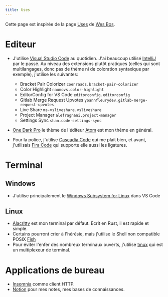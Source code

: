 ```yaml
---
title: Uses
---
```


Cette page est inspirée de la page [Uses](https://wesbos.com/uses/) de [Wes Bos](https://twitter.com/wesbos).

# Editeur

- J'utilise [Visual Studio Code](https://code.visualstudio.com/) au quotidien. J'ai beaucoup utilisé [IntelliJ](https://www.jetbrains.com/idea/) par le passé. Au niveau des extensions plutôt pratiques (celles qui sont multilangages, donc pas de thème ni de coloration syntaxique par exemple), j'utilise les suivantes:
  - Bracket Pair Colorizer `coenraads.bracket-pair-colorizer`
  - Color Highlight `naumovs.color-highlight`
  - EditorConfig for VS Code `editorconfig.editorconfig`
  - Gitlab Merge Request Upvotes `yoannfleurydev.gitlab-merge-request-upvotes`
  - Live Share `ms-vsliveshare.vsliveshare`
  - Project Manager `alefragnani.project-manager`
  - Settings Sync `shan.code-settings-sync`

- [One Dark Pro](https://marketplace.visualstudio.com/items?itemName=zhuangtongfa.Material-theme) le thème de l'éditeur [Atom](https://atom.io/) est mon thème en général.
- Pour la police, j'utilise [Cascadia Code](https://github.com/microsoft/cascadia-code) qui me plait bien, et avant, j'utilisais [Fira Code](https://github.com/tonsky/FiraCode) qui supporte elle aussi les ligatures.

# Terminal

## Windows

- J'utilise principalement le [Windows Subsystem for Linux](https://en.wikipedia.org/wiki/Windows_Subsystem_for_Linux) dans VS Code

## Linux

- [Alacritty](https://github.com/jwilm/alacritty) est mon terminal par défaut. Ecrit en Rust, il est rapide et simple.
- Certains pourront crier à l'hérésie, mais j'utilise le Shell non compatible POSIX [Fish](https://fishshell.com/)
- Pour éviter l'enfer des nombreux terminaux ouverts, j'utilise [tmux](https://github.com/tmux/tmux) qui est un multiplexeur de terminal.

# Applications de bureau

- [Insomnia](https://insomnia.rest) comme client HTTP.
- [Notion](https://notion.so) pour mes notes, mes bases de connaissances.
